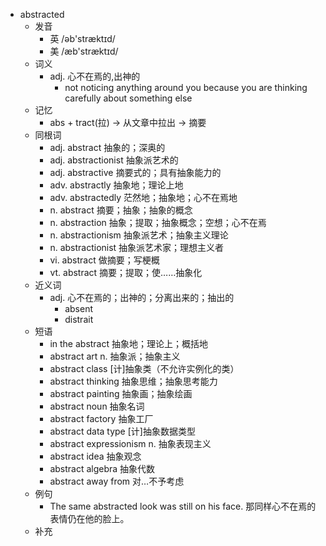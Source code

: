 - abstracted
  - 发音
    - 英 /əb'stræktɪd/
    - 美 /æb'stræktɪd/
  - 词义
    - adj. 心不在焉的,出神的
      - not noticing anything around you because you are thinking carefully about something else
  - 记忆
    - abs + tract(拉) → 从文章中拉出 → 摘要
  - 同根词
    - adj. abstract 抽象的；深奥的
    - adj. abstractionist 抽象派艺术的
    - adj. abstractive 摘要式的；具有抽象能力的
    - adv. abstractly 抽象地；理论上地
    - adv. abstractedly 茫然地；抽象地；心不在焉地
    - n. abstract 摘要；抽象；抽象的概念
    - n. abstraction 抽象；提取；抽象概念；空想；心不在焉
    - n. abstractionism 抽象派艺术；抽象主义理论
    - n. abstractionist 抽象派艺术家；理想主义者
    - vi. abstract 做摘要；写梗概
    - vt. abstract 摘要；提取；使……抽象化
  - 近义词
    - adj. 心不在焉的；出神的；分离出来的；抽出的
      - absent
      - distrait
  - 短语
    - in the abstract 抽象地；理论上；概括地
    - abstract art n. 抽象派；抽象主义
    - abstract class [计]抽象类（不允许实例化的类）
    - abstract thinking 抽象思维；抽象思考能力
    - abstract painting 抽象画；抽象绘画
    - abstract noun 抽象名词
    - abstract factory 抽象工厂
    - abstract data type [计]抽象数据类型
    - abstract expressionism n. 抽象表现主义
    - abstract idea 抽象观念
    - abstract algebra 抽象代数
    - abstract away from 对…不予考虑
  - 例句
    - The same abstracted look was still on his face. 那同样心不在焉的表情仍在他的脸上。
  - 补充